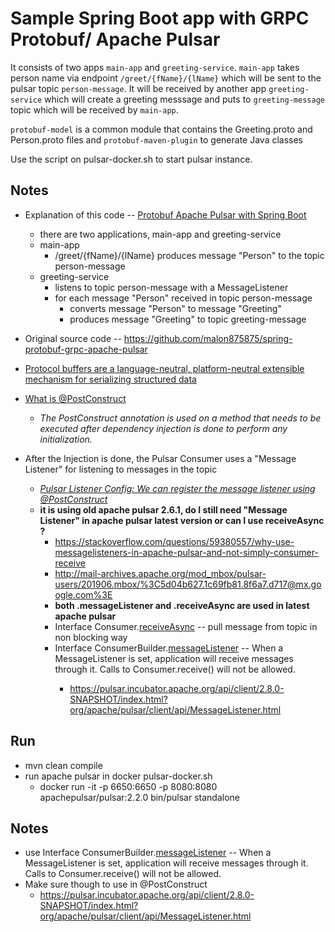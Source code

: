 # Sample Spring Boot app with GRPC Protobuf/ Apache Pulsar

It consists of two apps `main-app` and `greeting-service`. 
`main-app` takes person name via endpoint `/greet/{fName}/{lName}` which will be sent to the pulsar topic `person-message`. 
It will be received by another app `greeting-service` which will create a greeting messsage and puts to `greeting-message` topic which will be received by `main-app`.

`protobuf-model` is a common module that contains the Greeting.proto and Person.proto files and `protobuf-maven-plugin` to generate Java classes

Use the script on pulsar-docker.sh to start pulsar instance.

## Notes
* Explanation of this code -- [Protobuf Apache Pulsar with Spring Boot](http://blog.gtiwari333.com/2020/09/protobuf-apache-pulsar-spring-boot.html)
  * there are two applications, main-app and greeting-service
  * main-app
    * /greet/{fName}/{lName} produces message "Person" to the topic person-message
  * greeting-service
    * listens to topic person-message with a MessageListener
    * for each message "Person" received in topic person-message
      * converts message "Person" to message "Greeting"
      * produces message "Greeting" to topic greeting-message
* Original source code -- https://github.com/malon875875/spring-protobuf-grpc-apache-pulsar 
* [Protocol buffers are a language-neutral, platform-neutral extensible mechanism for serializing structured data](https://developers.google.com/protocol-buffers/)
* [What is @PostConstruct](https://docs.oracle.com/javaee/5/api/javax/annotation/PostConstruct.html)
  * _The PostConstruct annotation is used on a method that needs to be executed after dependency injection is done to perform any initialization._

* After the Injection is done, the Pulsar Consumer uses a "Message Listener" for listening to messages in the topic
  * [_Pulsar Listener Config: We can register the message listener using @PostConstruct_](http://blog.gtiwari333.com/2020/09/protobuf-apache-pulsar-spring-boot.html)
  * **it is using old apache pulsar 2.6.1, do I still need "Message Listener" in apache pulsar latest version or can I use receiveAsync ?**
    * https://stackoverflow.com/questions/59380557/why-use-messagelisteners-in-apache-pulsar-and-not-simply-consumer-receive
    * http://mail-archives.apache.org/mod_mbox/pulsar-users/201906.mbox/%3C5d04b627.1c69fb81.8f6a7.d717@mx.google.com%3E
    * **both .messageListener and .receiveAsync are used in latest apache pulsar**
    * Interface Consumer<T>.[receiveAsync](https://pulsar.incubator.apache.org/api/client/2.8.0-SNAPSHOT/index.html?org/apache/pulsar/client/api/Consumer.html) -- pull message from topic in non blocking way
    * Interface ConsumerBuilder<T>.[messageListener](https://pulsar.incubator.apache.org/api/client/2.8.0-SNAPSHOT/index.html?org/apache/pulsar/client/api/ConsumerBuilder.html) -- When a MessageListener is set, application will receive messages through it. Calls to Consumer.receive() will not be allowed. 
      * https://pulsar.incubator.apache.org/api/client/2.8.0-SNAPSHOT/index.html?org/apache/pulsar/client/api/MessageListener.html

## Run
* mvn clean compile
* run apache pulsar in docker pulsar-docker.sh
  * docker run -it   -p 6650:6650   -p 8080:8080   apachepulsar/pulsar:2.2.0   bin/pulsar standalone

## Notes
* use Interface ConsumerBuilder<T>.[messageListener](https://pulsar.incubator.apache.org/api/client/2.8.0-SNAPSHOT/index.html?org/apache/pulsar/client/api/ConsumerBuilder.html) -- When a MessageListener is set, application will receive messages through it. Calls to Consumer.receive() will not be allowed.
* Make sure though to use in @PostConstruct
  * https://pulsar.incubator.apache.org/api/client/2.8.0-SNAPSHOT/index.html?org/apache/pulsar/client/api/MessageListener.html
